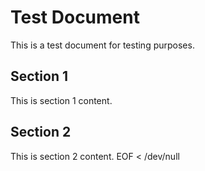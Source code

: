 # Test Document

This is a test document for testing purposes.

## Section 1
 
This is section 1 content.

## Section 2

This is section 2 content.
EOF < /dev/null